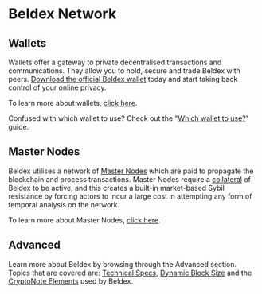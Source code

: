 
# Beldex Network

## Wallets
Wallets offer a gateway to private decentralised transactions and communications. They allow you to hold, secure and trade Beldex with peers. [Download the official Beldex wallet](https://github.com/beldex-coin/beldex/releases/latest) today and start taking back control of your online privacy.

To learn more about wallets, [click here](../Wallets/WalletsOverview.md).

Confused with which wallet to use? Check out the "[Which wallet to use?](../Wallets/WhatWalletToUse.md)" guide.


## Master Nodes
Beldex utilises a network of [Master Nodes](../MasterNodes/MNOverview.md) which are paid to propagate the blockchain and process transactions. Master Nodes require a [collateral](../MasterNodes/MNOverview.md) of Beldex to be active, and this creates a built-in market-based Sybil resistance by forcing actors to incur a large cost in attempting any form of temporal analysis on the network.

To learn more about Master Nodes, [click here](../MasterNodes/MNOverview.md).


## Advanced
Learn more about Beldex by browsing through the Advanced section. Topics that are covered are: [Technical Specs](../Advanced/TechnicalSpecs.md), [Dynamic Block Size](../Advanced/DynamicBlockSize.md) and the [CryptoNote Elements](../Advanced/CryptoNoteElements.md) used by Beldex.

<!-- 
## FAQ
If you have a question, chances are other developers/community members have asked it. 

Check out our "[Frequently Asked Questions](../FAQ.md)" page. If the information you are looking for is not there, please join one of our community chat groups, such as our [telegram](https://t.me/BeldexCommunity) or [discord](https://discord.gg/67GXfD6) channel, and ask one of our community managers. -->
<!-- 
## Contributing
Want to contribute to the Beldex-Docs page? 
Have a look at the "[How to Contribute to Beldex-Docs Guide](../Contributing/HowToContributeToBeldexDocs.md)".

Have you found a security vulnerability in Beldex's Code? 
Have a look at Beldex's [Vulnerabiity Response Disclosure](../Contributing/VULNERABILITY_RESPONSE_LOKI.md) and get in contact with us. -->